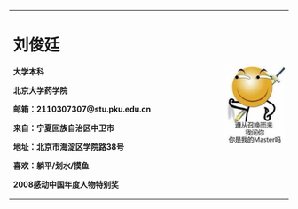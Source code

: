 <table border="0">
  <tr>
    <td width="75%">
      <h1>刘俊廷</h1>
      <p><b>大学本科</b></p>
      <p><b>北京大学药学院</b></p>
      <p><b>邮箱：2110307307@stu.pku.edu.cn</b></p>
      <p><b>来自：宁夏回族自治区中卫市</b></p>
      <p><b>地址：北京市海淀区学院路38号</b></p>
      <p><b>喜欢：躺平/划水/摸鱼</b></p>
      <p><b>2008感动中国年度人物特别奖</b></p>
    </td>
    <td width="25%">
      <img src="/滑稽.jpg" width="100%">      
     </td>
  </tr>
</table>

